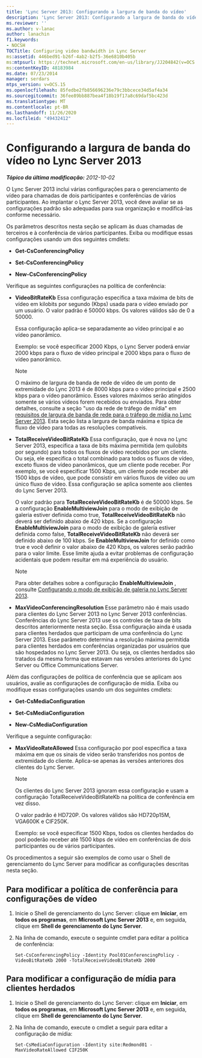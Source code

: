 ```yaml
---
title: 'Lync Server 2013: Configurando a largura de banda do vídeo'
description: 'Lync Server 2013: Configurando a largura de banda do vídeo.'
ms.reviewer: ''
ms.author: v-lanac
author: lanachin
f1.keywords:
- NOCSH
TOCTitle: Configuring video bandwidth in Lync Server
ms:assetid: 446bed91-b26f-4ab2-b2f5-36e6810b405b
ms:mtpsurl: https://technet.microsoft.com/en-us/library/JJ204842(v=OCS.15)
ms:contentKeyID: 48183984
ms.date: 07/23/2014
manager: serdars
mtps_version: v=OCS.15
ms.openlocfilehash: 85fedbe2fb856696236e79c3bbcece34d5af4a34
ms.sourcegitcommit: 36fee89bb887bea4f18b19f17a8c69daf5bc423d
ms.translationtype: MT
ms.contentlocale: pt-BR
ms.lasthandoff: 11/26/2020
ms.locfileid: "49432412"
---
```

# <a name="configuring-video-bandwidth-in-lync-server-2013"></a>Configurando a largura de banda do vídeo no Lync Server 2013

<div data-xmlns="http://www.w3.org/1999/xhtml">

<div class="topic" data-xmlns="http://www.w3.org/1999/xhtml" data-msxsl="urn:schemas-microsoft-com:xslt" data-cs="https://msdn.microsoft.com/">

<div data-asp="https://msdn2.microsoft.com/asp">



</div>

<div id="mainSection">

<div id="mainBody">

<span> </span>

_**Tópico da última modificação:** 2012-10-02_

O Lync Server 2013 inclui várias configurações para o gerenciamento de vídeo para chamadas de dois participantes e conferências de vários participantes. Ao implantar o Lync Server 2013, você deve avaliar se as configurações padrão são adequadas para sua organização e modificá-las conforme necessário.

Os parâmetros descritos nesta seção se aplicam às duas chamadas de terceiros e à conferência de vários participantes. Exiba ou modifique essas configurações usando um dos seguintes cmdlets:

  - **Get-CsConferencingPolicy**

  - **Set-CsConferencingPolicy**

  - **New-CsConferencingPolicy**

Verifique as seguintes configurações na política de conferência:

  - **VideoBitRateKb**   Essa configuração especifica a taxa máxima de bits de vídeo em kilobits por segundo (Kbps) usada para o vídeo enviado por um usuário. O valor padrão é 50000 kbps. Os valores válidos são de 0 a 50000.
    
    Essa configuração aplica-se separadamente ao vídeo principal e ao vídeo panorâmico.
    
    Exemplo: se você especificar 2000 Kbps, o Lync Server poderá enviar 2000 kbps para o fluxo de vídeo principal e 2000 kbps para o fluxo de vídeo panorâmico.
    
    <div>
    

    > [!NOTE]  
    > O máximo de largura de banda de rede de vídeo de um ponto de extremidade do Lync 2013 é de 8000 kbps para o vídeo principal e 2500 kbps para o vídeo panorâmico. Esses valores máximos serão atingidos somente se vários vídeos forem recebidos ou enviados. Para obter detalhes, consulte a seção "uso da rede de tráfego de mídia" em <A href="lync-server-2013-network-bandwidth-requirements-for-media-traffic.md">requisitos de largura de banda de rede para o tráfego de mídia no Lync Server 2013</A>. Esta seção lista a largura de banda máxima e típica de fluxo de vídeo para todas as resoluções compatíveis.

    
    </div>

  - **TotalReceiveVideoBitRateKb**   Essa configuração, que é nova no Lync Server 2013, especifica a taxa de bits máxima permitida (em quilobits por segundo) para todos os fluxos de vídeo recebidos por um cliente. Ou seja, ele especifica o total combinado para todos os fluxos de vídeo, exceto fluxos de vídeo panorâmicos, que um cliente pode receber. Por exemplo, se você especificar 1500 Kbps, um cliente pode receber até 1500 kbps de vídeo, que pode consistir em vários fluxos de vídeo ou um único fluxo de vídeo. Essa configuração se aplica somente aos clientes do Lync Server 2013.
    
    O valor padrão para **TotalReceiveVideoBitRateKb** é de 50000 kbps. Se a configuração **EnableMultiviewJoin** para o modo de exibição de galeria estiver definida como true, **TotalReceiveVideoBitRateKb** não deverá ser definido abaixo de 420 kbps. Se a configuração **EnableMultiviewJoin** para o modo de exibição de galeria estiver definida como false, **TotalReceiveVideoBitRateKb** não deverá ser definido abaixo de 100 kbps. Se **EnableMultiviewJoin** for definido como true e você definir o valor abaixo de 420 Kbps, os valores serão padrão para o valor limite. Esse limite ajuda a evitar problemas de configuração acidentais que podem resultar em má experiência do usuário.
    
    <div>
    

    > [!NOTE]  
    > Para obter detalhes sobre a configuração <STRONG>EnableMultiviewJoin</STRONG> , consulte <A href="lync-server-2013-configuring-gallery-view.md">Configurando o modo de exibição de galeria no Lync Server 2013</A>.

    
    </div>

  - **MaxVideoConferencingResolution**   Esse parâmetro não é mais usado para clientes do Lync Server 2013 no Lync Server 2013 conferências. Conferências do Lync Server 2013 use os controles de taxa de bits descritos anteriormente nesta seção. Essa configuração ainda é usada para clientes herdados que participam de uma conferência do Lync Server 2013. Esse parâmetro determina a resolução máxima permitida para clientes herdados em conferências organizadas por usuários que são hospedados no Lync Server 2013. Ou seja, os clientes herdados são tratados da mesma forma que estavam nas versões anteriores do Lync Server ou Office Communications Server.

Além das configurações de política de conferência que se aplicam aos usuários, avalie as configurações de configuração de mídia. Exiba ou modifique essas configurações usando um dos seguintes cmdlets:

  - **Get-CsMediaConfiguration**

  - **Set-CsMediaConfiguration**

  - **New-CsMediaConfiguration**

Verifique a seguinte configuração:

  - **MaxVideoRateAllowed**   Essa configuração por pool especifica a taxa máxima em que os sinais de vídeo serão transferidos nos pontos de extremidade do cliente. Aplica-se apenas às versões anteriores dos clientes do Lync Server.
    
    <div>
    

    > [!NOTE]  
    > Os clientes do Lync Server 2013 ignoram essa configuração e usam a configuração TotalReceiveVideoBitRateKb na política de conferência em vez disso.

    
    </div>
    
    O valor padrão é HD720P. Os valores válidos são HD720p15M, VGA600K e CIF250K.
    
    Exemplo: se você especificar 1500 Kbps, todos os clientes herdados do pool poderão receber até 1500 kbps de vídeo em conferências de dois participantes ou de vários participantes.

Os procedimentos a seguir são exemplos de como usar o Shell de gerenciamento do Lync Server para modificar as configurações descritas nesta seção.

<div>

## <a name="to-modify-conferencing-policy-for-video-settings"></a>Para modificar a política de conferência para configurações de vídeo

1.  Inicie o Shell de gerenciamento do Lync Server: clique em **Iniciar**, em **todos os programas**, em **Microsoft Lync Server 2013** e, em seguida, clique em **Shell de gerenciamento do Lync Server**.

2.  Na linha de comando, execute o seguinte cmdlet para editar a política de conferência:
    
        Set-CsConferencingPolicy -Identity Pool01ConferencingPolicy -VideoBitRateKb 2000 -TotalReceiveVideoBitRateKb 2000 

</div>

<div>

## <a name="to-modify-media-configuration-for-legacy-clients"></a>Para modificar a configuração de mídia para clientes herdados

1.  Inicie o Shell de gerenciamento do Lync Server: clique em **Iniciar**, em **todos os programas**, em **Microsoft Lync Server 2013** e, em seguida, clique em **Shell de gerenciamento do Lync Server**.

2.  Na linha de comando, execute o cmdlet a seguir para editar a configuração de mídia:
    
        Set-CsMediaConfiguration -Identity site:Redmond01 -MaxVideoRateAllowed CIF250K

</div>

</div>

<span> </span>

</div>

</div>

</div>

